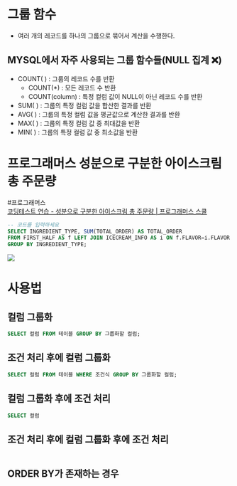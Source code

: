 # 그룹 함수
- 여러 개의 레코드를 하나의 그룹으로 묶어서 계산을 수행한다.

## MYSQL에서 자주 사용되는 그룹 함수들(NULL 집계 ❌)
- COUNT( ) : 그룹의 레코드 수를 반환
	- COUNT(*) : 모든 레코드 수 반환
	- COUNT(column) : 특정 컬럼 값이 NULL이 아닌 레코드 수를 반환
- SUM( ) : 그룹의 특정 컬럼 값을 합산한 결과를 반환
- AVG( ) : 그룹의 특정 컬럼 값을 평균값으로 계산한 결과를 반환
- MAX( ) : 그룹의 특정 컬럼 값 중 최대값을 반환
- MIN( ) : 그룹의 특정 컬럼 값 중 최소값을 반환

# 프로그래머스 성분으로 구분한 아이스크림 총 주문량
#프로그래머스  
[코딩테스트 연습 - 성분으로 구분한 아이스크림 총 주문량 | 프로그래머스 스쿨](https://school.programmers.co.kr/learn/courses/30/lessons/133026)

```sql
-- 코드를 입력하세요
SELECT INGREDIENT_TYPE, SUM(TOTAL_ORDER) AS TOTAL_ORDER
FROM FIRST_HALF AS f LEFT JOIN ICECREAM_INFO AS i ON f.FLAVOR=i.FLAVOR
GROUP BY INGREDIENT_TYPE;
```

![](https://i.imgur.com/IGkH1jq.png)

# 사용법
## 컬럼 그룹화
```sql
SELECT 컬럼 FROM 테이블 GROUP BY 그룹화할 컬럼;
```

## 조건 처리 후에 컬럼 그룹화
```sql
SELECT 컬럼 FROM 테이블 WHERE 조건식 GROUP BY 그룹화할 컬럼;
```

## 컬럼 그룹화 후에 조건 처리
```sql
SELECT 컬럼 
```

## 조건 처리 후에 컬럼 그룹화 후에 조건 처리
```sql

```

## ORDER BY가 존재하는 경우
```sql

```


